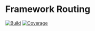 # Framework Routing

[![Build](https://gitlab.com/the-framework/packages/routing/badges/master/build.svg)](https://gitlab.com/the-framework/packages/routing/-/jobs)
[![Coverage](https://gitlab.com/the-framework/packages/routing/badges/master/coverage.svg?job=test:php7.3)](https://the-framework.gitlab.io/packages/routing/coverage)
